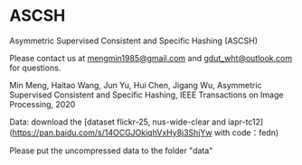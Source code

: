 # ASCSH
Asymmetric Supervised Consistent and Specific Hashing (ASCSH)

Please contact us at mengmin1985@gmail.com and gdut_wht@outlook.com for questions.

Min Meng, Haitao Wang, Jun Yu, Hui Chen, Jigang Wu, Asymmetric Supervised Consistent and Specific Hashing, IEEE Transactions on Image Processing, 2020

Data: download the [dataset flickr-25, nus-wide-clear and iapr-tc12](https://pan.baidu.com/s/14OCGJOkiqhVxHy8j3ShjYw with code：fedn)

Please put the uncompressed data to the folder "data"
